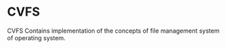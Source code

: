 # CVFS
CVFS Contains implementation of the concepts of file management system of operating system. 
